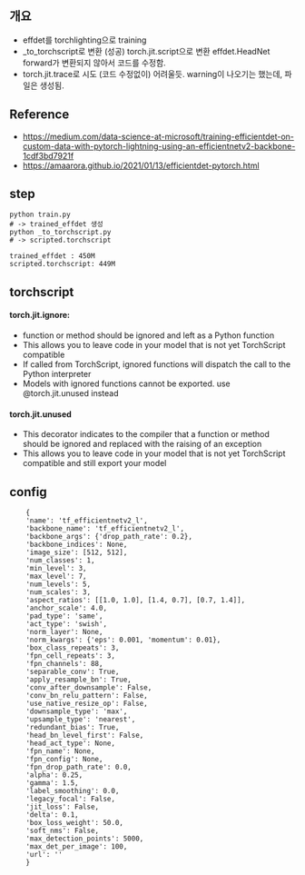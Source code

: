 ## 개요
- effdet를 torchlighting으로 training
- _to_torchscript로 변환 (성공)
  torch.jit.script으로 변환 effdet.HeadNet forward가 변환되지 않아서 코드를 수정함.
- torch.jit.trace로 시도 (코드 수정없이)
  어려울듯. warning이 나오기는 했는데, 파일은 생성됨.


## Reference
- https://medium.com/data-science-at-microsoft/training-efficientdet-on-custom-data-with-pytorch-lightning-using-an-efficientnetv2-backbone-1cdf3bd7921f
- https://amaarora.github.io/2021/01/13/efficientdet-pytorch.html

## step

    python train.py 
    # -> trained_effdet 생성
    python _to_torchscript.py
    # -> scripted.torchscript

    trained_effdet : 450M
    scripted.torchscript: 449M


## torchscript
#### torch.jit.ignore: 
- function or method should be ignored and left as a Python function
- This allows you to leave code in your model that is not yet TorchScript compatible
- If called from TorchScript, ignored functions will dispatch the call to the Python interpreter
- Models with ignored functions cannot be exported. use @torch.jit.unused instead
#### torch.jit.unused
- This decorator indicates to the compiler that a function or method should be ignored and replaced with the raising of an exception
- This allows you to leave code in your model that is not yet TorchScript compatible and still export your model


## config

        {
        'name': 'tf_efficientnetv2_l', 
        'backbone_name': 'tf_efficientnetv2_l', 
        'backbone_args': {'drop_path_rate': 0.2}, 
        'backbone_indices': None, 
        'image_size': [512, 512], 
        'num_classes': 1, 
        'min_level': 3, 
        'max_level': 7, 
        'num_levels': 5, 
        'num_scales': 3, 
        'aspect_ratios': [[1.0, 1.0], [1.4, 0.7], [0.7, 1.4]], 
        'anchor_scale': 4.0, 
        'pad_type': 'same', 
        'act_type': 'swish', 
        'norm_layer': None, 
        'norm_kwargs': {'eps': 0.001, 'momentum': 0.01}, 
        'box_class_repeats': 3, 
        'fpn_cell_repeats': 3, 
        'fpn_channels': 88, 
        'separable_conv': True, 
        'apply_resample_bn': True, 
        'conv_after_downsample': False, 
        'conv_bn_relu_pattern': False, 
        'use_native_resize_op': False, 
        'downsample_type': 'max', 
        'upsample_type': 'nearest', 
        'redundant_bias': True, 
        'head_bn_level_first': False, 
        'head_act_type': None, 
        'fpn_name': None, 
        'fpn_config': None, 
        'fpn_drop_path_rate': 0.0, 
        'alpha': 0.25, 
        'gamma': 1.5, 
        'label_smoothing': 0.0, 
        'legacy_focal': False, 
        'jit_loss': False, 
        'delta': 0.1, 
        'box_loss_weight': 50.0, 
        'soft_nms': False, 
        'max_detection_points': 5000, 
        'max_det_per_image': 100, 
        'url': ''
        }